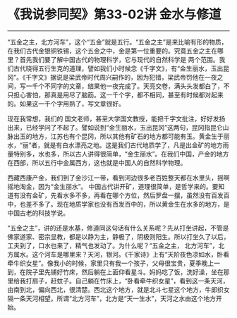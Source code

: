 # 《我说参同契》第33-02讲 金水与修道

------

“五金之主，北方河车”，这个“五金”就是五行。“五金之主”是来比喻有形的物质，在我们古代金银铜铁锡，这个五金之中，金是第一位重要的。究竟五金之主在哪里？首先我们要了解中国古代的物理科学，它与现代的自然科学是 两个范围。我们古代晓得五行生克的道理，譬如我们小时候念《千字文》，有“金生丽水，玉出昆冈”。《千字文》据说是梁武帝时代周兴嗣作的，因为犯错，梁武帝罚他在一夜之间，写一千个不同字的文章，结果他一夜完成了。天亮交卷，满头头发都白了，不只担心害怕，那真是用尽了脑筋。这一千个字，都不相同，甚至有时候都对起来的。如果这一千个字用熟了，写文章很好。

现在我常想，我们的 国文老师，甚至大学国文教授，能把千字文批注，好好发扬出来，已经学问了不起了。譬如说到“金生丽水，玉出昆冈”这两句，昆冈指昆仑山脉出玉的地方，江苏也有个昆冈，所以其他有矿石的地方都可能有玉。黄金生于丽水，“丽”者，就是有白水漂亮之地。这是我们古代地质学了，凡是出金矿的地方雨量特别多，水也多，所以古人讲得很简单，“金生丽水”。在我们中国，产金的地方在西部，所以五行中金属西方，这也就是中国人的自然科学物理。

西藏西康产金，我们到了金沙江一带，看到河边很多老百姓整天都在水里头，摇啊摇地淘金，因为“金生丽水”。 中国古代讲开矿，道理很简单，是哲学来的。要知道有没有金矿，先看水多不多，再看在哪个方位，然后罗盘一摆，虽然没有百发百中，也差不多了。现在地质学家也没有百发百中的，所以黄金生在水多的地方，是中国古老的科技学说。

“五金之主”，讲的还是水基，修道同这句话有什么关系呢？先从打坐讲起，不管是佛家道家、密宗显教，都是以静为主，静极了，阴极则阳生。所以打坐久了以后，工夫到了，口水也来了，精气也发动了。为什么呢？“五金之主， 北方河车”，北方属水。这个河车是哪里来？天河，银河。《千家诗》上有“天阶夜色凉如水，卧看牵牛织女星”。像我小的时候，家里只有我一个孩子，父母很宝贵，夏季晚上一到，在院子里先铺好竹床，然后躺在上面仰看星斗。妈妈吃了饭，洗好澡，坐在那里给我打扇子，赶蚊子。自己躺在竹床上，“卧看牵牛织女星”，看到这一条天河，由南到北，偏向西北，很清楚。西北这个地方，就是北斗七星这个地方，牛郎织女隔一条天河相望。所谓“北方河车”，北方是“天一生水”，天河之水由这个地方开始。